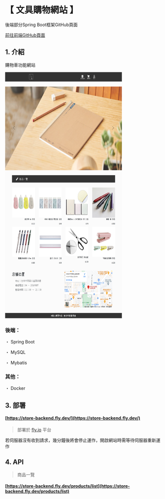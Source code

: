 # 【 文具購物網站 】

後端部分Spring Boot框架GitHub頁面

[前往前端GitHub頁面](https://github.com/teikunsha/store-frontend/)

## 1. 介紹

購物車功能網站

<img width="379" height="800" src="https://github.com/teikunsha/store-frontend/blob/main/img-readme/store-spring-boot.png?raw=true"/>

### 後端：

・ Spring Boot

・ MySQL

・ Mybatis

### 其他：

・ Docker

## 3. 部署

#### [https://store-backend.fly.dev/](https://store-backend.fly.dev/)

> 部署於 [fly.io](https://fly.io/) 平台

若伺服器沒有收到請求，幾分鐘後將會停止運作，開啟網站時需等待伺服器重新運作

## 4. API

>商品一覽

#### [https://store-backend.fly.dev/products/list](https://store-backend.fly.dev/products/list)


